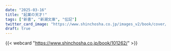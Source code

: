 ```yaml
---
date: "2025-03-16"
title: "起業の天才!"
tags: ["新書", "新潮文庫", "伝記"]
twitter_card_image: "https://www.shinchosha.co.jp/images_v2/book/cover/101262/101262_l.jpg"
draft: true
---
```


{{< webcard "https://www.shinchosha.co.jp/book/101262/" >}}
